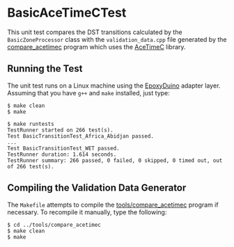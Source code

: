 # BasicAceTimeCTest

This unit test compares the DST transitions calculated by the
`BasicZoneProcessor` class with the `validation_data.cpp` file generated by the
[compare_acetimec](../tools/compare_acetimec) program which uses the
[AceTimeC](https://github.com/bxparks/AceTimeC) library.

## Running the Test

The unit test runs on a Linux machine using the
[EpoxyDuino](https://github.com/bxparks/EpoxyDuino) adapter layer.
Assuming that you have `g++` and `make` installed, just type:

```
$ make clean
$ make

$ make runtests
TestRunner started on 266 test(s).
Test BasicTransitionTest_Africa_Abidjan passed.
...
Test BasicTransitionTest_WET passed.
TestRunner duration: 1.614 seconds.
TestRunner summary: 266 passed, 0 failed, 0 skipped, 0 timed out, out of 266 test(s).
```

## Compiling the Validation Data Generator

The `Makefile` attempts to compile the
[tools/compare_acetimec](../tools/compare_acetimec) program if necessary. To
recompile it manually, type the following:

```
$ cd ../tools/compare_acetimec
$ make clean
$ make
```
